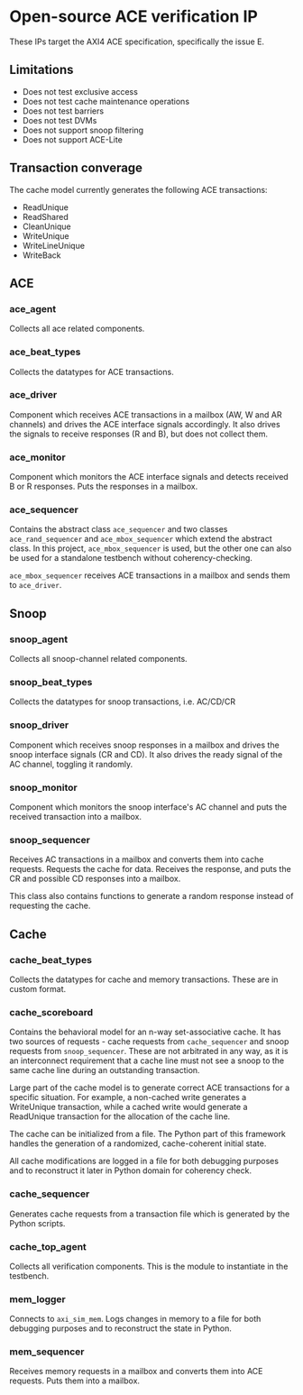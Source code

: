 # Open-source ACE verification IP

These IPs target the AXI4 ACE specification, specifically the issue E.

## Limitations
- Does not test exclusive access
- Does not test cache maintenance operations
- Does not test barriers
- Does not test DVMs
- Does not support snoop filtering
- Does not support ACE-Lite

## Transaction converage
The cache model currently generates the following ACE transactions:
  - ReadUnique
  - ReadShared
  - CleanUnique
  - WriteUnique
  - WriteLineUnique
  - WriteBack

## ACE

### ace_agent
Collects all ace related components.

### ace_beat_types
Collects the datatypes for ACE transactions.

### ace_driver
Component which receives ACE transactions in a mailbox (AW, W and AR channels) and drives the ACE interface signals accordingly. It also drives the signals to receive responses (R and B), but does not collect them.

### ace_monitor
Component which monitors the ACE interface signals and detects received B or R responses. Puts the responses in a mailbox.

### ace_sequencer
Contains the abstract class `ace_sequencer` and two classes `ace_rand_sequencer` and `ace_mbox_sequencer` which extend the abstract class. In this project, `ace_mbox_sequencer` is used, but the other one can also be used for a standalone testbench without coherency-checking.

`ace_mbox_sequencer` receives ACE transactions in a mailbox and sends them to `ace_driver`.

## Snoop

### snoop_agent
Collects all snoop-channel related components.

### snoop_beat_types
Collects the datatypes for snoop transactions, i.e. AC/CD/CR

### snoop_driver
Component which receives snoop responses in a mailbox and drives the snoop interface signals (CR and CD). It also drives the ready signal of the AC channel, toggling it randomly.

### snoop_monitor
Component which monitors the snoop interface's AC channel and puts the received transaction into a mailbox.

### snoop_sequencer
Receives AC transactions in a mailbox and converts them into cache requests. Requests the cache for data. Receives the response, and puts the CR and possible CD responses into a mailbox.

This class also contains functions to generate a random response instead of requesting the cache.

## Cache

### cache_beat_types
Collects the datatypes for cache and memory transactions. These are in custom format.

### cache_scoreboard
Contains the behavioral model for an n-way set-associative cache. It has two sources of requests - cache requests from `cache_sequencer` and snoop requests from `snoop_sequencer`. These are not arbitrated in any way, as it is an interconnect requirement that a cache line must not see a snoop to the same cache line during an outstanding transaction.

Large part of the cache model is to generate correct ACE transactions for a specific situation. For example, a non-cached write generates a WriteUnique transaction, while a cached write would generate a ReadUnique transaction for the allocation of the cache line.

The cache can be initialized from a file. The Python part of this framework handles the generation of a randomized, cache-coherent initial state.

All cache modifications are logged in a file for both debugging purposes and to reconstruct it later in Python domain for coherency check.

### cache_sequencer
Generates cache requests from a transaction file which is generated by the Python scripts.

### cache_top_agent
Collects all verification components. This is the module to instantiate in the testbench.

### mem_logger
Connects to `axi_sim_mem`. Logs changes in memory to a file for both debugging purposes and to reconstruct the state in Python.

### mem_sequencer
Receives memory requests in a mailbox and converts them into ACE requests. Puts them into a mailbox.
